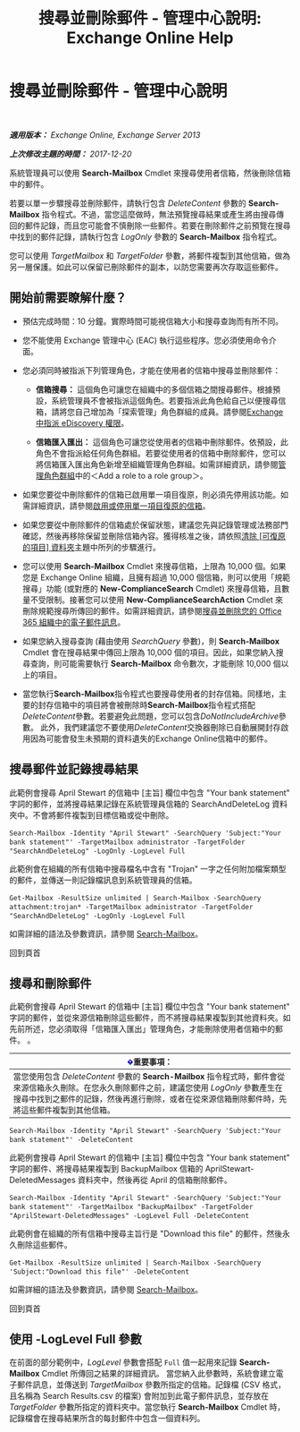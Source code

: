 ﻿---
title: '搜尋並刪除郵件 - 管理中心說明: Exchange Online Help'
TOCTitle: 搜尋並刪除郵件 - 管理中心說明
ms:assetid: 8c36bb03-e716-4fdd-9958-4aa7a2a1db42
ms:mtpsurl: https://technet.microsoft.com/zh-tw/library/Ff459253(v=EXCHG.150)
ms:contentKeyID: 52062351
ms.date: 05/23/2018
mtps_version: v=EXCHG.150
ms.translationtype: MT
---

# 搜尋並刪除郵件 - 管理中心說明

 

_**適用版本：** Exchange Online, Exchange Server 2013_

_**上次修改主題的時間：** 2017-12-20_

系統管理員可以使用 **Search-Mailbox** Cmdlet 來搜尋使用者信箱，然後刪除信箱中的郵件。

若要以單一步驟搜尋並刪除郵件，請執行包含 *DeleteContent* 參數的 **Search-Mailbox** 指令程式。不過，當您這麼做時，無法預覽搜尋結果或產生將由搜尋傳回的郵件記錄，而且您可能會不慎刪除一些郵件。若要在刪除郵件之前預覽在搜尋中找到的郵件記錄，請執行包含 *LogOnly* 參數的 **Search-Mailbox** 指令程式。

您可以使用 *TargetMailbox* 和 *TargetFolder* 參數，將郵件複製到其他信箱，做為另一層保護。如此可以保留已刪除郵件的副本，以防您需要再次存取這些郵件。

## 開始前需要瞭解什麼？

  - 預估完成時間：10 分鐘。實際時間可能視信箱大小和搜尋查詢而有所不同。

  - 您不能使用 Exchange 管理中心 (EAC) 執行這些程序。您必須使用命令介面。

  - 您必須同時被指派下列管理角色，才能在使用者的信箱中搜尋並刪除郵件：
    
      - **信箱搜尋：** 這個角色可讓您在組織中的多個信箱之間搜尋郵件。根據預設，系統管理員不會被指派這個角色。若要指派此角色給自己以便搜尋信箱，請將您自己增加為「探索管理」角色群組的成員。請參閱[Exchange 中指派 eDiscovery 權限](assign-ediscovery-permissions-in-exchange-exchange-2013-help.md)。
    
      - **信箱匯入匯出：** 這個角色可讓您從使用者的信箱中刪除郵件。依預設，此角色不會指派給任何角色群組。若要從使用者的信箱中刪除郵件，您可以將信箱匯入匯出角色新增至組織管理角色群組。如需詳細資訊，請參閱[管理角色群組](manage-role-groups-exchange-2013-help.md)中的＜Add a role to a role group＞。

  - 如果您要從中刪除郵件的信箱已啟用單一項目復原，則必須先停用該功能。如需詳細資訊，請參閱[啟用或停用單一項目復原的信箱](enable-or-disable-single-item-recovery-for-a-mailbox-exchange-2013-help.md)。

  - 如果您要從中刪除郵件的信箱處於保留狀態，建議您先與記錄管理或法務部門確認，然後再移除保留並刪除信箱內容。獲得核准之後，請依照[清除 \[可復原的項目\] 資料夾](clean-up-the-recoverable-items-folder-exchange-2013-help.md)主題中所列的步驟進行。

  - 您可以使用 **Search-Mailbox** Cmdlet 來搜尋信箱，上限為 10,000 個。如果您是 Exchange Online 組織，且擁有超過 10,000 個信箱，則可以使用「規範搜尋」功能 (或對應的 **New-ComplianceSearch** Cmdlet) 來搜尋信箱，且數量不受限制。接著您可以使用 **New-ComplianceSearchAction** Cmdlet 來刪除規範搜尋所傳回的郵件。如需詳細資訊，請參閱[搜尋並刪除您的 Office 365 組織中的電子郵件訊息](https://go.microsoft.com/fwlink/p/?linkid=786856)。

  - 如果您納入搜尋查詢 (藉由使用 *SearchQuery* 參數)，則 **Search-Mailbox** Cmdlet 會在搜尋結果中傳回上限為 10,000 個的項目。因此，如果您納入搜尋查詢，則可能需要執行 **Search-Mailbox** 命令數次，才能刪除 10,000 個以上的項目。

  - 當您執行**Search-Mailbox**指令程式也要搜尋使用者的封存信箱。同樣地，主要的封存信箱中的項目將會被刪除時**Search-Mailbox**指令程式搭配*DeleteContent*參數。若要避免此問題，您可以包含*DoNotIncludeArchive*參數。 此外，我們建議您不要使用*DeleteContent*交換器刪除已自動展開封存啟用因為可能會發生未預期的資料遺失的Exchange Online信箱中的郵件。

## 搜尋郵件並記錄搜尋結果

此範例會搜尋 April Stewart 的信箱中 \[主旨\] 欄位中包含 "Your bank statement" 字詞的郵件，並將搜尋結果記錄在系統管理員信箱的 SearchAndDeleteLog 資料夾中。不會將郵件複製到目標信箱或從中刪除。

    Search-Mailbox -Identity "April Stewart" -SearchQuery 'Subject:"Your bank statement"' -TargetMailbox administrator -TargetFolder "SearchAndDeleteLog" -LogOnly -LogLevel Full

此範例會在組織的所有信箱中搜尋檔名中含有 "Trojan" 一字之任何附加檔案類型的郵件，並傳送一則記錄檔訊息到系統管理員的信箱。

    Get-Mailbox -ResultSize unlimited | Search-Mailbox -SearchQuery attachment:trojan* -TargetMailbox administrator -TargetFolder "SearchAndDeleteLog" -LogOnly -LogLevel Full

如需詳細的語法及參數資訊，請參閱 [Search-Mailbox](https://technet.microsoft.com/zh-tw/library/dd298173\(v=exchg.150\))。

回到頁首

## 搜尋和刪除郵件

此範例會搜尋 April Stewart 的信箱中 \[主旨\] 欄位中包含 "Your bank statement" 字詞的郵件，並從來源信箱刪除這些郵件，而不將搜尋結果複製到其他資料夾。如先前所述，您必須取得「信箱匯入匯出」管理角色，才能刪除使用者信箱中的郵件。 。

<table>
<thead>
<tr class="header">
<th><img src="images/Bb124558.important(EXCHG.150).gif" title="重要事項" alt="重要事項" />重要事項：</th>
</tr>
</thead>
<tbody>
<tr class="odd">
<td>當您使用包含 <em>DeleteContent</em> 參數的 <strong>Search-Mailbox</strong> 指令程式時，郵件會從來源信箱永久刪除。在您永久刪除郵件之前，建議您使用 <em>LogOnly</em> 參數產生在搜尋中找到之郵件的記錄，然後再進行刪除，或者在從來源信箱刪除郵件時，先將這些郵件複製到其他信箱。</td>
</tr>
</tbody>
</table>


    Search-Mailbox -Identity "April Stewart" -SearchQuery 'Subject:"Your bank statement"' -DeleteContent

此範例會搜尋 April Stewart 的信箱中 \[主旨\] 欄位中包含 "Your bank statement" 字詞的郵件、將搜尋結果複製到 BackupMailbox 信箱的 AprilStewart-DeletedMessages 資料夾中，然後再從 April 的信箱刪除郵件。

    Search-Mailbox -Identity "April Stewart" -SearchQuery 'Subject:"Your bank statement"' -TargetMailbox "BackupMailbox" -TargetFolder "AprilStewart-DeletedMessages" -LogLevel Full -DeleteContent

此範例會在組織的所有信箱中搜尋主旨行是 "Download this file" 的郵件，然後永久刪除這些郵件。

    Get-Mailbox -ResultSize unlimited | Search-Mailbox -SearchQuery 'Subject:"Download this file"' -DeleteContent

如需詳細的語法及參數資訊，請參閱 [Search-Mailbox](https://technet.microsoft.com/zh-tw/library/dd298173\(v=exchg.150\))。

回到頁首

## 使用 -LogLevel Full 參數

在前面的部分範例中，*LogLevel* 參數會搭配 `Full` 值一起用來記錄 **Search-Mailbox** Cmdlet 所傳回之結果的詳細資訊。 當您納入此參數時，系統會建立電子郵件訊息，並傳送到 *TargetMailbox* 參數所指定的信箱。記錄檔 (CSV 格式，且名稱為 Search Results.csv 的檔案) 會附加到此電子郵件訊息，並存放在 *TargetFolder* 參數所指定的資料夾中。當您執行 **Search-Mailbox** Cmdlet 時，記錄檔會在搜尋結果所含的每封郵件中包含一個資料列。

